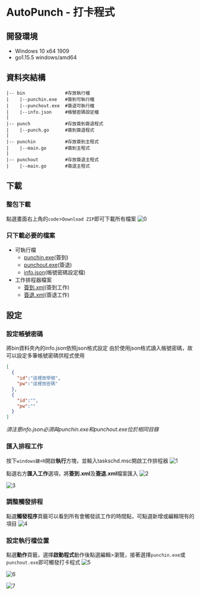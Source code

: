 # AutoPunch - 打卡程式
## 開發環境
- Windows 10 x64 1909
- go1.15.5 windows/amd64

## 資料夾結構
```
|-- bin               #存放執行檔
|    |--punchin.exe   #簽到可執行檔
|    |--punchout.exe  #簽退可執行檔
|    |--info.json     #帳號密碼設定檔
|
|-- punch             #存放簽到簽退程式
|    |--punch.go      #簽到簽退程式
|
|-- punchin           #存放簽到主程式
|    |--main.go       #簽到主程式
|
|-- punchout          #存放簽退主程式
|    |--main.go       #簽退主程式
```
## 下載

### 整包下載
點選畫面右上角的`code`>`Download ZIP`即可下載所有檔案
![0](https://github.com/vincent87720/AutoPunch/blob/master/assets/img/0.png?raw=true)

### 只下載必要的檔案
- 可執行檔
    - [punchin.exe](https://github.com/vincent87720/AutoPunch/raw/master/bin/punchin.exe)(簽到)
    - [punchout.exe](https://github.com/vincent87720/AutoPunch/raw/master/bin/punchout.exe)(簽退)
    - [info.json](https://raw.githubusercontent.com/vincent87720/AutoPunch/master/bin/info.json)(帳號密碼設定檔)
- 工作排程器檔案
    - [簽到.xml](https://github.com/vincent87720/AutoPunch/raw/master/taskschd/%E7%B0%BD%E5%88%B0.xml)(簽到工作)
    - [簽退.xml](https://github.com/vincent87720/AutoPunch/raw/master/taskschd/%E7%B0%BD%E9%80%80.xml)(簽退工作)

## 設定

### 設定帳號密碼
將bin資料夾內的info.json依照json格式設定
由於使用json格式讀入帳號密碼，故可以設定多筆帳號密碼供程式使用
```json
[
  {
    "id":"這裡放學號",
    "pw":"這裡放密碼"
  },
  {
    "id":"",
    "pw":""
  }
]
```
*須注意info.json必須與punchin.exe和punchout.exe位於相同目錄*

### 匯入排程工作
按下`windows鍵+R`開啟**執行**方塊，並輸入taskschd.msc開啟工作排程器
![1](https://github.com/vincent87720/AutoPunch/blob/master/assets/img/1.png?raw=true)

點選右方**匯入工作**選項，將**簽到.xml**及**簽退.xml**檔案匯入
![2](https://github.com/vincent87720/AutoPunch/blob/master/assets/img/2.png?raw=true)

![3](https://github.com/vincent87720/AutoPunch/blob/master/assets/img/3.png?raw=true)

### 調整觸發排程
點選**觸發程序**頁籤可以看到所有會觸發該工作的時間點，可點選新增或編輯現有的項目
![4](https://github.com/vincent87720/AutoPunch/blob/master/assets/img/4.png?raw=true)

### 設定執行檔位置
點選**動作**頁籤，選擇**啟動程式**動作後點選編輯>瀏覽，接著選擇`punchin.exe`或`punchout.exe`即可觸發打卡程式
![5](https://github.com/vincent87720/AutoPunch/blob/master/assets/img/5.png?raw=true)

![6](https://github.com/vincent87720/AutoPunch/blob/master/assets/img/6.png?raw=true)

![7](https://github.com/vincent87720/AutoPunch/blob/master/assets/img/7.png?raw=true)

